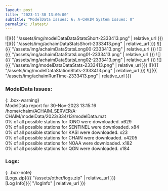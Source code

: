 ```yaml
---
layout: post
title: "2023-11-30 13:00:00"
subtitle: "ModelData Issues: 6; A-CHAIM System Issues: 0"
permalink: /latest/
---
```


![]({{ "/assets/img/modelDataDataStatsShort-2333413.png" | relative_url }})
![]({{ "/assets/img/achaimDataStatsShort-2333413.png" | relative_url }})
![]({{ "/assets/img/achaimDataStatsLong00-2333413.png" | relative_url }})
![]({{ "/assets/img/achaimDataStatsLong01-2333413.png" | relative_url }})
![]({{ "/assets/img/achaimDataStatsLong02-2333413.png" | relative_url }})
![]({{ "/assets/img/modelDataDataStats-2333413.png" | relative_url }})
![]({{ "/assets/img/modelDataStationStats-2333413.png" | relative_url }})
![]({{ "/assets/img/achaimRunTime-2333413.png" | relative_url }})


### ModelData Issues:  
  
{: .box-warning}  
 ModelData report for 30-Nov-2023 13:15:16   
 /home/chaim/ACHAIM_SERVER/A-CHAIM/modelData/2023/334/13/modelData.mat   
 0% of all possible stations for IONO were downloaded. x629   
 0% of all possible stations for SENTINEL were downloaded. x84   
 0% of all possible stations for KASI were downloaded. x23   
 0% of all possible stations for CHAIN were downloaded. x4205   
 0% of all possible stations for NOAA were downloaded. x182   
 0% of all possible stations for QGN were downloaded. x184   
  


### Logs:  
  
{: .box-note}  
[Logs.zip]({{ "/assets/other/logs.zip" | relative_url }})  
[Log Info]({{ "/logInfo" | relative_url }})  
